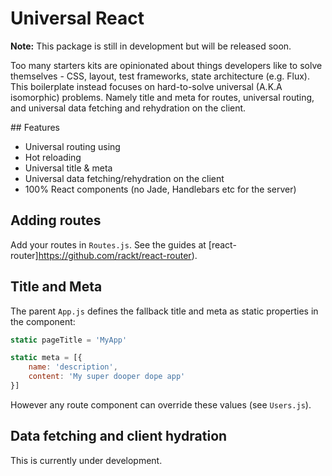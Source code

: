 # Universal React

**Note:** This package is still in development but will be released soon.

Too many starters kits are opinionated about things developers like to solve themselves - CSS, layout, test frameworks, state architecture (e.g. Flux). This boilerplate instead focuses on hard-to-solve universal (A.K.A isomorphic) problems. Namely title and meta for routes, universal routing, and universal data fetching and rehydration on the client.

## Features

- Universal routing using
- Hot reloading
- Universal title & meta
- Universal data fetching/rehydration on the client
- 100% React components (no Jade, Handlebars etc for the server)

## Adding routes

Add your routes in `Routes.js`. See the guides at [react-router]https://github.com/rackt/react-router).

## Title and Meta

The parent `App.js` defines the fallback title and meta as static properties in the component:

```js
static pageTitle = 'MyApp'

static meta = [{
	name: 'description',
	content: 'My super dooper dope app'
}]
```

However any route component can override these values (see `Users.js`).

## Data fetching and client hydration

This is currently under development.